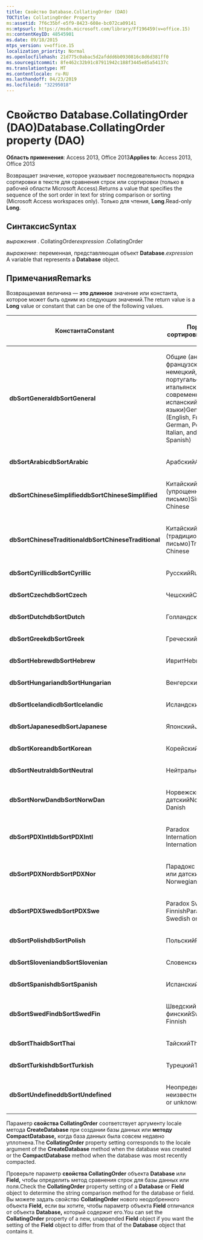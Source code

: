 ```yaml
---
title: Свойство Database.CollatingOrder (DAO)
TOCTitle: CollatingOrder Property
ms:assetid: 7f6c35bf-e5f9-8423-608e-bc072ca09141
ms:mtpsurl: https://msdn.microsoft.com/library/Ff196459(v=office.15)
ms:contentKeyID: 48545901
ms.date: 09/18/2015
mtps_version: v=office.15
localization_priority: Normal
ms.openlocfilehash: 21d775c0abac5d2afddd6b0930816c8d6d381ff0
ms.sourcegitcommit: 8fe462c32b91c87911942c188f3445e85a54137c
ms.translationtype: MT
ms.contentlocale: ru-RU
ms.lasthandoff: 04/23/2019
ms.locfileid: "32295018"
---
```

# <a name="databasecollatingorder-property-dao"></a><span data-ttu-id="eccd0-102">Свойство Database.CollatingOrder (DAO)</span><span class="sxs-lookup"><span data-stu-id="eccd0-102">Database.CollatingOrder property (DAO)</span></span>


<span data-ttu-id="eccd0-103">**Область применения**: Access 2013, Office 2013</span><span class="sxs-lookup"><span data-stu-id="eccd0-103">**Applies to**: Access 2013, Office 2013</span></span>

<span data-ttu-id="eccd0-104">Возвращает значение, которое указывает последовательность порядка сортировки в тексте для сравнения строк или сортировки (только в рабочей области Microsoft Access).</span><span class="sxs-lookup"><span data-stu-id="eccd0-104">Returns a value that specifies the sequence of the sort order in text for string comparison or sorting (Microsoft Access workspaces only).</span></span> <span data-ttu-id="eccd0-105">Только для чтения, **Long**.</span><span class="sxs-lookup"><span data-stu-id="eccd0-105">Read-only **Long**.</span></span>

## <a name="syntax"></a><span data-ttu-id="eccd0-106">Синтаксис</span><span class="sxs-lookup"><span data-stu-id="eccd0-106">Syntax</span></span>

<span data-ttu-id="eccd0-107">*выражения* . CollatingOrder</span><span class="sxs-lookup"><span data-stu-id="eccd0-107">*expression* .CollatingOrder</span></span>

<span data-ttu-id="eccd0-108">*выражение*: переменная, представляющая объект **Database**.</span><span class="sxs-lookup"><span data-stu-id="eccd0-108">*expression* A variable that represents a **Database** object.</span></span>

## <a name="remarks"></a><span data-ttu-id="eccd0-109">Примечания</span><span class="sxs-lookup"><span data-stu-id="eccd0-109">Remarks</span></span>

<span data-ttu-id="eccd0-110">Возвращаемая величина — **это длинное** значение или константа, которое может быть одним из следующих значений.</span><span class="sxs-lookup"><span data-stu-id="eccd0-110">The return value is a **Long** value or constant that can be one of the following values.</span></span>

<table>
<colgroup>
<col style="width: 50%" />
<col style="width: 50%" />
</colgroup>
<thead>
<tr class="header">
<th><p><span data-ttu-id="eccd0-111">Константа</span><span class="sxs-lookup"><span data-stu-id="eccd0-111">Constant</span></span></p></th>
<th><p><span data-ttu-id="eccd0-112">Порядок сортировки</span><span class="sxs-lookup"><span data-stu-id="eccd0-112">Sort order</span></span></p></th>
</tr>
</thead>
<tbody>
<tr class="odd">
<td><p><span data-ttu-id="eccd0-113"><strong>dbSortGeneral</strong></span><span class="sxs-lookup"><span data-stu-id="eccd0-113"><strong>dbSortGeneral</strong></span></span></p></td>
<td><p><span data-ttu-id="eccd0-114">Общие (английский, французский, немецкий, португальский, итальянский и современный испанский языки)</span><span class="sxs-lookup"><span data-stu-id="eccd0-114">General (English, French, German, Portuguese, Italian, and Modern Spanish)</span></span></p></td>
</tr>
<tr class="even">
<td><p><span data-ttu-id="eccd0-115"><strong>dbSortArabic</strong></span><span class="sxs-lookup"><span data-stu-id="eccd0-115"><strong>dbSortArabic</strong></span></span></p></td>
<td><p><span data-ttu-id="eccd0-116">Арабский</span><span class="sxs-lookup"><span data-stu-id="eccd0-116">Arabic</span></span></p></td>
</tr>
<tr class="odd">
<td><p><span data-ttu-id="eccd0-117"><strong>dbSortChineseSimplified</strong></span><span class="sxs-lookup"><span data-stu-id="eccd0-117"><strong>dbSortChineseSimplified</strong></span></span></p></td>
<td><p><span data-ttu-id="eccd0-118">Китайский (упрощенное письмо)</span><span class="sxs-lookup"><span data-stu-id="eccd0-118">Simplified Chinese</span></span></p></td>
</tr>
<tr class="even">
<td><p><span data-ttu-id="eccd0-119"><strong>dbSortChineseTraditional</strong></span><span class="sxs-lookup"><span data-stu-id="eccd0-119"><strong>dbSortChineseTraditional</strong></span></span></p></td>
<td><p><span data-ttu-id="eccd0-120">Китайский (традиционное письмо)</span><span class="sxs-lookup"><span data-stu-id="eccd0-120">Traditional Chinese</span></span></p></td>
</tr>
<tr class="odd">
<td><p><span data-ttu-id="eccd0-121"><strong>dbSortCyrillic</strong></span><span class="sxs-lookup"><span data-stu-id="eccd0-121"><strong>dbSortCyrillic</strong></span></span></p></td>
<td><p><span data-ttu-id="eccd0-122">Русский</span><span class="sxs-lookup"><span data-stu-id="eccd0-122">Russian</span></span></p></td>
</tr>
<tr class="even">
<td><p><span data-ttu-id="eccd0-123"><strong>dbSortCzech</strong></span><span class="sxs-lookup"><span data-stu-id="eccd0-123"><strong>dbSortCzech</strong></span></span></p></td>
<td><p><span data-ttu-id="eccd0-124">Чешский</span><span class="sxs-lookup"><span data-stu-id="eccd0-124">Czech</span></span></p></td>
</tr>
<tr class="odd">
<td><p><span data-ttu-id="eccd0-125"><strong>dbSortDutch</strong></span><span class="sxs-lookup"><span data-stu-id="eccd0-125"><strong>dbSortDutch</strong></span></span></p></td>
<td><p><span data-ttu-id="eccd0-126">Голландский</span><span class="sxs-lookup"><span data-stu-id="eccd0-126">Dutch</span></span></p></td>
</tr>
<tr class="even">
<td><p><span data-ttu-id="eccd0-127"><strong>dbSortGreek</strong></span><span class="sxs-lookup"><span data-stu-id="eccd0-127"><strong>dbSortGreek</strong></span></span></p></td>
<td><p><span data-ttu-id="eccd0-128">Греческий</span><span class="sxs-lookup"><span data-stu-id="eccd0-128">Greek</span></span></p></td>
</tr>
<tr class="odd">
<td><p><span data-ttu-id="eccd0-129"><strong>dbSortHebrew</strong></span><span class="sxs-lookup"><span data-stu-id="eccd0-129"><strong>dbSortHebrew</strong></span></span></p></td>
<td><p><span data-ttu-id="eccd0-130">Иврит</span><span class="sxs-lookup"><span data-stu-id="eccd0-130">Hebrew</span></span></p></td>
</tr>
<tr class="even">
<td><p><span data-ttu-id="eccd0-131"><strong>dbSortHungarian</strong></span><span class="sxs-lookup"><span data-stu-id="eccd0-131"><strong>dbSortHungarian</strong></span></span></p></td>
<td><p><span data-ttu-id="eccd0-132">Венгерский</span><span class="sxs-lookup"><span data-stu-id="eccd0-132">Hungarian</span></span></p></td>
</tr>
<tr class="odd">
<td><p><span data-ttu-id="eccd0-133"><strong>dbSortIcelandic</strong></span><span class="sxs-lookup"><span data-stu-id="eccd0-133"><strong>dbSortIcelandic</strong></span></span></p></td>
<td><p><span data-ttu-id="eccd0-134">Исландский</span><span class="sxs-lookup"><span data-stu-id="eccd0-134">Icelandic</span></span></p></td>
</tr>
<tr class="even">
<td><p><span data-ttu-id="eccd0-135"><strong>dbSortJapanese</strong></span><span class="sxs-lookup"><span data-stu-id="eccd0-135"><strong>dbSortJapanese</strong></span></span></p></td>
<td><p><span data-ttu-id="eccd0-136">Японский</span><span class="sxs-lookup"><span data-stu-id="eccd0-136">Japanese</span></span></p></td>
</tr>
<tr class="odd">
<td><p><span data-ttu-id="eccd0-137"><strong>dbSortKorean</strong></span><span class="sxs-lookup"><span data-stu-id="eccd0-137"><strong>dbSortKorean</strong></span></span></p></td>
<td><p><span data-ttu-id="eccd0-138">Корейский</span><span class="sxs-lookup"><span data-stu-id="eccd0-138">Korean</span></span></p></td>
</tr>
<tr class="even">
<td><p><span data-ttu-id="eccd0-139"><strong>dbSortNeutral</strong></span><span class="sxs-lookup"><span data-stu-id="eccd0-139"><strong>dbSortNeutral</strong></span></span></p></td>
<td><p><span data-ttu-id="eccd0-140">Нейтральный</span><span class="sxs-lookup"><span data-stu-id="eccd0-140">Neutral</span></span></p></td>
</tr>
<tr class="odd">
<td><p><span data-ttu-id="eccd0-141"><strong>dbSortNorwDan</strong></span><span class="sxs-lookup"><span data-stu-id="eccd0-141"><strong>dbSortNorwDan</strong></span></span></p></td>
<td><p><span data-ttu-id="eccd0-142">Норвежский или датский</span><span class="sxs-lookup"><span data-stu-id="eccd0-142">Norwegian or Danish</span></span></p></td>
</tr>
<tr class="even">
<td><p><span data-ttu-id="eccd0-143"><strong>dbSortPDXIntl</strong></span><span class="sxs-lookup"><span data-stu-id="eccd0-143"><strong>dbSortPDXIntl</strong></span></span></p></td>
<td><p><span data-ttu-id="eccd0-144">Paradox International</span><span class="sxs-lookup"><span data-stu-id="eccd0-144">Paradox International</span></span></p></td>
</tr>
<tr class="odd">
<td><p><span data-ttu-id="eccd0-145"><strong>dbSortPDXNor</strong></span><span class="sxs-lookup"><span data-stu-id="eccd0-145"><strong>dbSortPDXNor</strong></span></span></p></td>
<td><p><span data-ttu-id="eccd0-146">Парадокс норвежский или датский</span><span class="sxs-lookup"><span data-stu-id="eccd0-146">Paradox Norwegian or Danish</span></span></p></td>
</tr>
<tr class="even">
<td><p><span data-ttu-id="eccd0-147"><strong>dbSortPDXSwe</strong></span><span class="sxs-lookup"><span data-stu-id="eccd0-147"><strong>dbSortPDXSwe</strong></span></span></p></td>
<td><p><span data-ttu-id="eccd0-148">Paradox Swedish or Finnish</span><span class="sxs-lookup"><span data-stu-id="eccd0-148">Paradox Swedish or Finnish</span></span></p></td>
</tr>
<tr class="odd">
<td><p><span data-ttu-id="eccd0-149"><strong>dbSortPolish</strong></span><span class="sxs-lookup"><span data-stu-id="eccd0-149"><strong>dbSortPolish</strong></span></span></p></td>
<td><p><span data-ttu-id="eccd0-150">Польский</span><span class="sxs-lookup"><span data-stu-id="eccd0-150">Polish</span></span></p></td>
</tr>
<tr class="even">
<td><p><span data-ttu-id="eccd0-151"><strong>dbSortSlovenian</strong></span><span class="sxs-lookup"><span data-stu-id="eccd0-151"><strong>dbSortSlovenian</strong></span></span></p></td>
<td><p><span data-ttu-id="eccd0-152">Словенский</span><span class="sxs-lookup"><span data-stu-id="eccd0-152">Slovenian</span></span></p></td>
</tr>
<tr class="odd">
<td><p><span data-ttu-id="eccd0-153"><strong>dbSortSpanish</strong></span><span class="sxs-lookup"><span data-stu-id="eccd0-153"><strong>dbSortSpanish</strong></span></span></p></td>
<td><p><span data-ttu-id="eccd0-154">Испанский</span><span class="sxs-lookup"><span data-stu-id="eccd0-154">Spanish</span></span></p></td>
</tr>
<tr class="even">
<td><p><span data-ttu-id="eccd0-155"><strong>dbSortSwedFin</strong></span><span class="sxs-lookup"><span data-stu-id="eccd0-155"><strong>dbSortSwedFin</strong></span></span></p></td>
<td><p><span data-ttu-id="eccd0-156">Шведский или финский</span><span class="sxs-lookup"><span data-stu-id="eccd0-156">Swedish or Finnish</span></span></p></td>
</tr>
<tr class="odd">
<td><p><span data-ttu-id="eccd0-157"><strong>dbSortThai</strong></span><span class="sxs-lookup"><span data-stu-id="eccd0-157"><strong>dbSortThai</strong></span></span></p></td>
<td><p><span data-ttu-id="eccd0-158">Тайский</span><span class="sxs-lookup"><span data-stu-id="eccd0-158">Thai</span></span></p></td>
</tr>
<tr class="even">
<td><p><span data-ttu-id="eccd0-159"><strong>dbSortTurkish</strong></span><span class="sxs-lookup"><span data-stu-id="eccd0-159"><strong>dbSortTurkish</strong></span></span></p></td>
<td><p><span data-ttu-id="eccd0-160">Турецкий</span><span class="sxs-lookup"><span data-stu-id="eccd0-160">Turkish</span></span></p></td>
</tr>
<tr class="odd">
<td><p><span data-ttu-id="eccd0-161"><strong>dbSortUndefined</strong></span><span class="sxs-lookup"><span data-stu-id="eccd0-161"><strong>dbSortUndefined</strong></span></span></p></td>
<td><p><span data-ttu-id="eccd0-162">Неопределенный или неизвестный</span><span class="sxs-lookup"><span data-stu-id="eccd0-162">Undefined or unknown</span></span></p></td>
</tr>
</tbody>
</table>


<span data-ttu-id="eccd0-163">Параметр **свойства CollatingOrder** соответствует аргументу locale метода **CreateDatabase** при создании базы данных или **методу CompactDatabase,** когда база данных была совсем недавно уплотнена.</span><span class="sxs-lookup"><span data-stu-id="eccd0-163">The **CollatingOrder** property setting corresponds to the locale argument of the **CreateDatabase** method when the database was created or the **CompactDatabase** method when the database was most recently compacted.</span></span>

<span data-ttu-id="eccd0-164">Проверьте параметр **свойства CollatingOrder** объекта **Database** или **Field,** чтобы определить метод сравнения строк для базы данных или поля.</span><span class="sxs-lookup"><span data-stu-id="eccd0-164">Check the **CollatingOrder** property setting of a **Database** or **Field** object to determine the string comparison method for the database or field.</span></span> <span data-ttu-id="eccd0-165">Вы можете задать свойство **CollatingOrder** нового неодобренного объекта **Field,** если вы хотите, чтобы параметр объекта **Field** отличался от объекта **Database,** который содержит его.</span><span class="sxs-lookup"><span data-stu-id="eccd0-165">You can set the **CollatingOrder** property of a new, unappended **Field** object if you want the setting of the **Field** object to differ from that of the **Database** object that contains it.</span></span>

